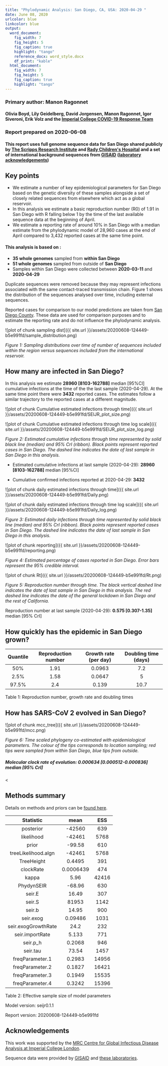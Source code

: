 ```yaml
---
title: "Phylodynamic Analysis: San Diego, CA, USA: 2020-04-29 "
date: June 08, 2020
urlcolor: blue
linkcolor: blue
output:
  word_document:
    fig_width: 7
    fig_height: 5
    fig_caption: true
    highlight: "tango"
    reference_docx: word_style.docx
    df_print: "kable"
  html_document:
    fig_width: 7
    fig_height: 5
    fig_caption: true
    highlight: "tango"
---
```





### Primary author: Manon Ragonnet

#### Olivia Boyd, Lily Geidelberg, David Jorgensen, Manon Ragonnet, Igor Siveroni, Erik Volz and the [Imperial College COVID-19 Response Team](http://sarscov2phylodynamics.org/about/)

### Report prepared on 2020-06-08

#### This report uses full genome sequence data for San Diego shared publicly by [The Scripps Research Institute](https://www.scripps.edu/) and [Rady Children's Hospital](https://www.rchsd.org/) and a set of international background sequences from [GISAID](http://www.epicov.org) ([laboratory acknowledgements](http://whoinfectedwhom.org/gisaid_cov2020_acknowledgement_table.xls))


## Key points
* We estimate a number of key epidemiological parameters for San Diego based on the genetic diversity of these samples alongside a set of closely related sequences from elsewhere which act as a global reservoir.
* In this  analysis we estimate a basic reproduction number (R0) of 1.91 in San Diego with R falling below 1 by the time of the last available sequence data at the beginning of April.
* We estimate a reporting rate of around 10% in San Diego with a median estimate from the phylodynamic model of 28,960 cases at the end of April compared to 3,432 reported cases at the same time point.


#### This analysis is based on : 
  
* **35 whole genomes** sampled from **within San Diego**
* **51 whole genomes** sampled from outside of **San Diego**
* Samples within San Diego were collected between **2020-03-11** and **2020-04-29**

Duplicate sequences were removed because they may represent infections associated with the same contact-traced transmission chain. Figure 1 shows the distribution of  the sequences analysed over time, including external sequences. 

Reported cases for comparison to our model predictions are taken from [San Diego County](https://www.sandiegocounty.gov/content/dam/sdc/hhsa/programs/phs/Epidemiology/COVID-19%20Bar%20Graph%20of%20New%20and%20Total%20Cases.pdf). These data are used for comparison purposes and to estimate the reporting rate and do not influence the phylodynamic analysis.

![plot of chunk sampling dist]({{ site.url }}/assets/20200608-124449-b5e991fd/sample_distribution.png)

*Figure 1: Sampling distributions over time of number of sequences included within the region versus sequences included from the international reservoir.*


## How many are infected in San Diego?
In this  analysis we estimate **28960 [8103-162788]** median [95%CI] cumulative infections at the time of the the last sample (2020-04-29). At the same time point there were **3432** reported cases. The estimates follow a similar trajectory to the reported cases at a different magnitude.




![plot of chunk Cumulative estimated infections through time]({{ site.url }}/assets/20200608-124449-b5e991fd/SEIJR_plot_size.png)


![plot of chunk Cumulative estimated infections through time log scale]({{ site.url }}/assets/20200608-124449-b5e991fd/SEIJR_plot_size_log.png)


*Figure 2: Estimated cumulative infections through time represented by solid black line (median) and 95% CrI (ribbon). Black points represent reported cases in San Diego. The dashed line indicates the date of last sample in San Diego in this analysis.*


* Estimated cumulative infections at last sample (2020-04-29): **28960 [8103-162788]** median [95%CI]

* Cumulative confirmed infections reported at 2020-04-29: **3432**  

<!-- * Cumulative number of active infections at 2020-04-29:   -->



![plot of chunk daily estimated infections through time]({{ site.url }}/assets/20200608-124449-b5e991fd/Daily.png)


![plot of chunk daily estimated infections through time log scale]({{ site.url }}/assets/20200608-124449-b5e991fd/Daily_log.png)


*Figure 3: Estimated daily  infections through time represented by solid black line (median) and 95% CrI (ribbon). Black points represent reported cases in San Diego. The dashed line indicates the date of last sample in San Diego in this analysis.*


![plot of chunk reporting]({{ site.url }}/assets/20200608-124449-b5e991fd/reporting.png)

*Figure 4: Estimated percentage of cases reported in San Diego. Error bars represent the 95% credible interval.*



![plot of chunk Rt]({{ site.url }}/assets/20200608-124449-b5e991fd/Rt.png)

*Figure 5: Reproduction number through time. The black vertical dashed line indicates the date of last sample in San Diego in this analysis. The red dashed line indicates the date of the general lockdown in San Diego and the rest of California.*

Reproduction number at last sample (2020-04-29): **0.575 [0.307-1.35]** median [95% CrI]


## How quickly has the epidemic in San Diego grown?




| Quantile | Reproduction number | Growth rate (per day) | Doubling time (days) |
|:--------:|:-------------------:|:---------------------:|:--------------------:|
|   50%    |        1.91         |        0.0963         |         7.2          |
|   2.5%   |        1.58         |        0.0647         |          5           |
|  97.5%   |         2.4         |         0.139         |         10.7         |

Table 1: Reproduction number, growth rate and doubling times







## How has SARS-CoV 2 evolved in San Diego?



![plot of chunk mcc_tree]({{ site.url }}/assets/20200608-124449-b5e991fd/mcc.png)

*Figure 6: Time scaled phylogeny co-estimated with epidemiological parameters. The colour of the tips corresponds to location sampling; red tips were sampled from within San Diego, blue tips from outside.*




##### Molecular clock rate of evolution: **0.000634 [0.000512-0.000836]** median [95% CrI]  

<

## Methods summary



Details on methods and priors can be [found here](http://whoinfectedwhom.org/seijr0.1.0_methods.pdf).






|      Statistic      |   mean    |  ESS  |
|:-------------------:|:---------:|:-----:|
|      posterior      |  -42560   |  639  |
|     likelihood      |  -42461   | 5768  |
|        prior        |  -99.58   |  610  |
| treeLikelihood.algn |  -42461   | 5768  |
|     TreeHeight      |  0.4495   |  391  |
|      clockRate      | 0.0006439 |  474  |
|        kappa        |   5.96    | 42416 |
|     PhydynSEIR      |  -68.96   |  630  |
|       seir.E        |   16.49   |  307  |
|       seir.S        |   81953   | 1142  |
|       seir.b        |   14.95   |  900  |
|      seir.exog      |  0.09486  | 1031  |
| seir.exogGrowthRate |   24.2    |  232  |
|   seir.importRate   |   5.133   |  771  |
|      seir.p_h       |  0.2068   |  946  |
|      seir.tau       |   73.54   | 1457  |
|   freqParameter.1   |  0.2983   | 14956 |
|   freqParameter.2   |  0.1827   | 16421 |
|   freqParameter.3   |  0.1949   | 15535 |
|   freqParameter.4   |  0.3242   | 15396 |

Table 2: Effective sample size of model parameters



Model version: seijr0.1.1

Report version: 20200608-124449-b5e991fd


## Acknowledgements

This work was supported by the [MRC Centre for Global Infectious Disease Analysis at Imperial College London](https://www.imperial.ac.uk/mrc-global-infectious-disease-analysis).

Sequence data were provided by [GISAID](http://www.epicov.org) and [these laboratories](http://whoinfectedwhom.org/gisaid_cov2020_acknowledgement_table.xls).


